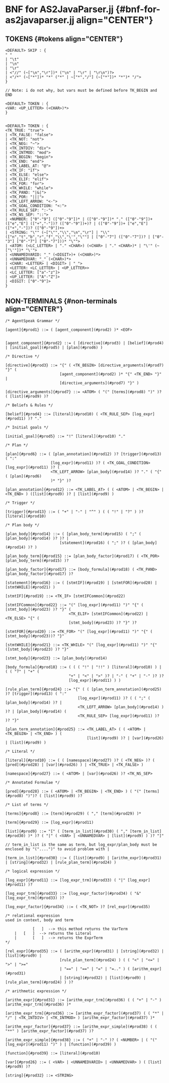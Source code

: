 # BNF for AS2JavaParser.jj {#bnf-for-as2javaparser.jj align="CENTER"}

## TOKENS {#tokens align="CENTER"}

    <DEFAULT> SKIP : {
    " "
    | "\t"
    | "\n"
    | "\r"
    | <"//" (~["\n","\r"])* ("\n" | "\r" | "\r\n")?>
    | <"/*" (~["*"])* "*" ("*" | ~["*","/"] (~["*"])* "*")* "/">
    }

    // Note: i do not why, but vars must be defined before TK_BEGIN and END

    <DEFAULT> TOKEN : {
    <VAR: <UP_LETTER> (<CHAR>)*>
    }


    <DEFAULT> TOKEN : {
    <TK_TRUE: "true">
    | <TK_FALSE: "false">
    | <TK_NOT: "not">
    | <TK_NEG: "~">
    | <TK_INTDIV: "div">
    | <TK_INTMOD: "mod">
    | <TK_BEGIN: "begin">
    | <TK_END: "end">
    | <TK_LABEL_AT: "@">
    | <TK_IF: "if">
    | <TK_ELSE: "else">
    | <TK_ELIF: "elif">
    | <TK_FOR: "for">
    | <TK_WHILE: "while">
    | <TK_PAND: "|&|">
    | <TK_POR: "|||">
    | <TK_LEFT_ARROW: "<-">
    | <TK_GOAL_CONDITION: "<:">
    | <TK_RULE_SEP: ":-">
    | <TK_NS_SEP: "::">
    | <NUMBER: ["0"-"9"] (["0"-"9"])* | (["0"-"9"])* "." (["0"-"9"])+ (["e","E"] (["+","-"])? (["0"-"9"])+)? | (["0"-"9"])+ ["e","E"] (["+","-"])? (["0"-"9"])+>
    | <STRING: "\"" (~["\"","\\","\n","\r"] | "\\" (["n","t","b","r","f","\\","\'","\""] | ["0"-"7"] (["0"-"7"])? | ["0"-"3"] ["0"-"7"] ["0"-"7"]))* "\"">
    | <ATOM: (<LC_LETTER> | "." <CHAR>) (<CHAR> | "." <CHAR>)* | "\'" (~["\'"])* "\'">
    | <UNNAMEDVARID: "_" (<DIGIT>)+ (<CHAR>)*>
    | <UNNAMEDVAR: "_" (<CHAR>)*>
    | <CHAR: <LETTER> | <DIGIT> | "_">
    | <LETTER: <LC_LETTER> | <UP_LETTER>>
    | <LC_LETTER: ["a"-"z"]>
    | <UP_LETTER: ["A"-"Z"]>
    | <DIGIT: ["0"-"9"]>
    }


## NON-TERMINALS {#non-terminals align="CENTER"}

    /* AgentSpeak Grammar */

    [agent]{#prod1} ::= ( [agent_component](#prod2) )* <EOF>


    [agent_component]{#prod2} ::= ( [directive](#prod3) | [belief](#prod4) | [initial_goal](#prod5) | [plan](#prod6) )

    /* Directive */

    [directive]{#prod3} ::= "{" ( <TK_BEGIN> [directive_arguments](#prod7) "}" (
                            [agent_component](#prod2) )* "{" <TK_END> "}" |
                            [directive_arguments](#prod7) "}" )

    [directive_arguments]{#prod7} ::= <ATOM> ( "(" [terms](#prod8) ")" )? ( [list](#prod9) )?

    /* Beliefs & Rules */

    [belief]{#prod4} ::= [literal](#prod10) ( <TK_RULE_SEP> [log_expr](#prod11) )? "."

    /* Initial goals */

    [initial_goal]{#prod5} ::= "!" [literal](#prod10) "."

    /* Plan */

    [plan]{#prod6} ::= ( [plan_annotation](#prod12) )? [trigger](#prod13) ( ":"
                        [log_expr](#prod11) )? ( <TK_GOAL_CONDITION> [log_expr](#prod11) )? (
                        <TK_LEFT_ARROW> [plan_body](#prod14) )? "." ( "{" ( [plan](#prod6)
                        )* "}" )?

    [plan_annotation]{#prod12} ::= <TK_LABEL_AT> ( ( <ATOM> | <TK_BEGIN> | <TK_END> ) ([list](#prod9) )? | [list](#prod9) )

    /* Trigger */

    [trigger]{#prod13} ::= ( "+" | "-" | "^" ) ( ( "!" | "?" ) )? [literal](#prod10)

    /* Plan body */

    [plan_body]{#prod14} ::= ( [plan_body_term](#prod15) ( ";" ( [plan_body](#prod14) )? )? |
                            [statement](#prod16) ( ";" )? ( [plan_body](#prod14) )? )

    [plan_body_term]{#prod15} ::= [plan_body_factor](#prod17) ( <TK_POR> [plan_body_term](#prod15) )?

    [plan_body_factor]{#prod17} ::= [body_formula](#prod18) ( <TK_PAND> [plan_body_factor](#prod17) )?

    [statement]{#prod16} ::= ( [stmtIF](#prod19) | [stmtFOR](#prod20) | [stmtWHILE](#prod21) )

    [stmtIF]{#prod19} ::= <TK_IF> [stmtIFCommon](#prod22)

    [stmtIFCommon]{#prod22} ::= "(" [log_expr](#prod11) ")" "{" ( [stmt_body](#prod23) )? "}" (
                                <TK_ELIF> [stmtIFCommon](#prod22) | <TK_ELSE> "{" (
                                [stmt_body](#prod23) )? "}" )?

    [stmtFOR]{#prod20} ::= <TK_FOR> "(" [log_expr](#prod11) ")" "{" ( [stmt_body](#prod23))? "}"

    [stmtWHILE]{#prod21} ::= <TK_WHILE> "(" [log_expr](#prod11) ")" "{" ([stmt_body](#prod23) )? "}"

    [stmt_body]{#prod23} ::= [plan_body](#prod14)

    [body_formula]{#prod18} ::= ( ( ( "!" | "!!" ) [literal](#prod10) ) | ( ( "?" | "+" (
                                "+" | "<" | ">" )? | "-" ( "+" | "-" )? )?
                                [log_expr](#prod11) ) )

    [rule_plan_term]{#prod24} ::= "{" ( ( [plan_term_annotation](#prod25) )? [trigger](#prod13) ( ":"
                                    [log_expr](#prod11) )? ( ( ";" ( [plan_body](#prod14) )? |
                                    <TK_LEFT_ARROW> [plan_body](#prod14) ) )? | [plan_body](#prod14) (
                                    <TK_RULE_SEP> [log_expr](#prod11) )? )? "}"

    [plan_term_annotation]{#prod25} ::= <TK_LABEL_AT> ( ( <ATOM> | <TK_BEGIN> | <TK_END> ) (
                                        [list](#prod9) )? | [var](#prod26) | [list](#prod9) )

    /* Literal */

    [literal]{#prod10} ::= ( ( [namespace](#prod27) )? ( <TK_NEG> )? ( [pred](#prod28) | [var](#prod26) ) | <TK_TRUE> | <TK_FALSE> )

    [namespace]{#prod27} ::= ( <ATOM> | [var](#prod26) )? <TK_NS_SEP>

    /* Annotated Formulae */

    [pred]{#prod28} ::= ( <ATOM> | <TK_BEGIN> | <TK_END> ) ( "(" [terms](#prod8) ")")? ( [list](#prod9) )?

    /* List of terms */

    [terms]{#prod8} ::= [term](#prod29) ( "," [term](#prod29) )*

    [term]{#prod29} ::= [log_expr](#prod11)

    [list]{#prod9} ::= "[" ( [term_in_list](#prod30) ( "," [term_in_list](#prod30) )* )? ( "|" ( <VAR> | <UNNAMEDVAR> | [list](#prod9) ) )? "]"

    // term_in_list is the same as term, but log_expr/plan_body must be enclosed by "("....")" to avoid problem with |

    [term_in_list]{#prod30} ::= ( [list](#prod9) | [arithm_expr](#prod31) | [string](#prod32) | [rule_plan_term](#prod24) )

    /* logical expression */

    [log_expr]{#prod11} ::= [log_expr_trm](#prod33) ( "|" [log_expr](#prod11) )?

    [log_expr_trm]{#prod33} ::= [log_expr_factor](#prod34) ( "&" [log_expr_trm](#prod33) )?

    [log_expr_factor]{#prod34} ::= ( <TK_NOT> )? [rel_expr](#prod35)

    /* relational expression
    used in context, body and term

                [   ]  --> this method returns the VarTerm
        |   [   ]  --> returns the Literal
        |       [   ]  --> returns the ExprTerm
    */

    [rel_expr]{#prod35} ::= ( [arithm_expr](#prod31) | [string](#prod32) | [list](#prod9) |
                            [rule_plan_term](#prod24) ) ( ( "<" | "<=" | ">" | ">="
                            | "==" | "==" | "=" | "=.." ) ( [arithm_expr](#prod31)
                            | [string](#prod32) | [list](#prod9) | [rule_plan_term](#prod24) ) )?

    /* arithmetic expression */

    [arithm_expr]{#prod31} ::= [arithm_expr_trm](#prod36) ( ( "+" | "-" ) [arithm_expr_trm](#prod36) )*

    [arithm_expr_trm]{#prod36} ::= [arithm_expr_factor](#prod37) ( ( "*" | "/" | <TK_INTDIV> | <TK_INTMOD> ) [arithm_expr_factor](#prod37) )*

    [arithm_expr_factor]{#prod37} ::= [arithm_expr_simple](#prod38) ( ( "**" ) [arithm_expr_factor](#prod37) )?

    [arithm_expr_simple]{#prod38} ::= ( "+" | "-" )? ( <NUMBER> | ( "(" [log_expr](#prod11) ")" ) | [function](#prod39) )

    [function]{#prod39} ::= [literal](#prod10)

    [var]{#prod26} ::= ( <VAR> | <UNNAMEDVARID> | <UNNAMEDVAR> ) ( [list](#prod9) )?

    [string]{#prod32} ::= <STRING>
